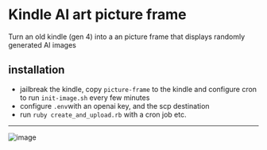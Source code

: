 # Kindle AI art picture frame

Turn an old kindle (gen 4) into a an picture frame that displays randomly generated AI images

## installation

* jailbreak the kindle, copy `picture-frame` to the kindle and configure cron to run `init-image.sh` every few minutes
* configure `.env`with an openai key, and the scp destination
* run `ruby create_and_upload.rb` with a cron job etc.

---

![image](https://github.com/edwardmccaughan/kindle-picture-frame/assets/141722/d2b36367-20c5-47e9-b0d4-4ead3e371677)
